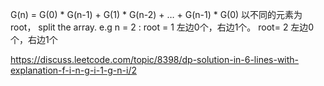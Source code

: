 G(n) = G(0) * G(n-1) + G(1) * G(n-2) + … + G(n-1) * G(0)
以不同的元素为root， split the array.
e.g n = 2  : root = 1 左边0个，右边1个。 root= 2 左边0个，右边1个

https://discuss.leetcode.com/topic/8398/dp-solution-in-6-lines-with-explanation-f-i-n-g-i-1-g-n-i/2